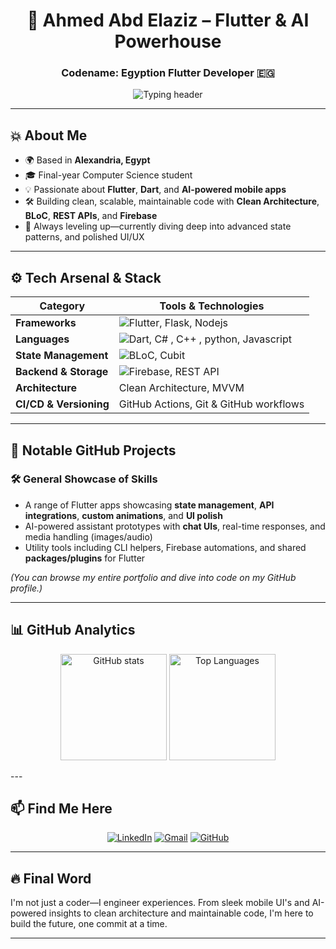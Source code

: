 <h1 align="center">👊 Ahmed Abd Elaziz – Flutter & AI Powerhouse</h1>
<h3 align="center">Codename: Egyption Flutter Developer 🇪🇬</h3>

<p align="center">
  <img src="https://readme-typing-svg.demolab.com?font=Fira+Code&size=24&pause=1000&color=00E5FF&width=500&lines=Flutter+Specialist;AI+Enthusiast;Clean+Architecture;Global+Collaborator" alt="Typing header">
</p>

---

## 💥 About Me
- 🌍 Based in **Alexandria, Egypt**  
- 🎓 Final-year Computer Science student  
- 💡 Passionate about **Flutter**, **Dart**, and **AI-powered mobile apps**  
- 🛠️ Building clean, scalable, maintainable code with **Clean Architecture**, **BLoC**, **REST APIs**, and **Firebase**  
- 🌱 Always leveling up—currently diving deep into advanced state patterns, and polished UI/UX

---

## ⚙️ Tech Arsenal & Stack

| Category                | Tools & Technologies                                                                 |
|------------------------|---------------------------------------------------------------------------------------|
| **Frameworks**   | ![Flutter](https://img.shields.io/badge/-Flutter-02569B?logo=flutter&logoColor=white), Flask, Nodejs|
| **Languages**          | ![Dart](https://img.shields.io/badge/-Dart-0175C2?logo=dart&logoColor=white), C# , C++ , python, Javascript |
| **State Management**   | ![BLoC](https://img.shields.io/badge/-BLoC-2962FF?logo=bloc&logoColor=white), Cubit |
| **Backend & Storage**  | ![Firebase](https://img.shields.io/badge/-Firebase-FFCA28?logo=firebase&logoColor=white), REST API |
| **Architecture**       | Clean Architecture, MVVM                                               |
| **CI/CD & Versioning** | GitHub Actions, Git & GitHub workflows                                                |

---

## 💼 Notable GitHub Projects

### 🛠️ General Showcase of Skills
- A range of Flutter apps showcasing **state management**, **API integrations**, **custom animations**, and **UI polish**
- AI-powered assistant prototypes with **chat UIs**, real-time responses, and media handling (images/audio)
- Utility tools including CLI helpers, Firebase automations, and shared **packages/plugins** for Flutter

*(You can browse my entire portfolio and dive into code on my GitHub profile.)*

---

## 📊 GitHub Analytics

<p align="center">
  <img src="https://github-readme-stats.vercel.app/api?username=Ahmedabdalaziz&show_icons=true&theme=dracula" height="170" alt="GitHub stats">
  <img src="https://github-readme-stats.vercel.app/api/top-langs/?username=Ahmedabdalaziz&layout=compact&theme=dracula" height="170" alt="Top Languages">
</p>
---

## 📫 Find Me Here

<p align="center">
  <a href="https://www.linkedin.com/in/ahmed-abd-alaziz-892524228/"><img src="https://img.shields.io/badge/LinkedIn-blue?logo=linkedin&style=for-the-badge" alt="LinkedIn"></a>
  <a href="mailto:ahmedabdalaziz.1886@gmail.com"><img src="https://img.shields.io/badge/Gmail-D14836?logo=gmail&style=for-the-badge" alt="Gmail"></a>
  <a href="https://github.com/Ahmedabdalaziz"><img src="https://img.shields.io/badge/GitHub-black?logo=github&style=for-the-badge" alt="GitHub"></a>
</p>

---

## 🔥 Final Word
I'm not just a coder—I engineer experiences. From sleek mobile UI's and AI-powered insights to clean architecture and maintainable code, I'm here to build the future, one commit at a time.

---
